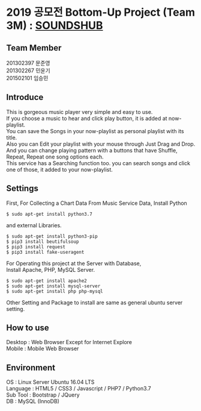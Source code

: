 # 2019 공모전 Bottom-Up Project (Team 3M) : [SOUNDSHUB](http://soundshub.cf)

## Team Member

201302397 문준영  
201302267 민윤기  
201502101 임승민

## Introduce

This is gorgeous music player very simple and easy to use.  
If you choose a music to hear and click play button, it is added at now-playlist.  
You can save the Songs in your now-playlist as personal playlist with its title.  
Also you can Edit your playlist with your mouse through Just Drag and Drop.  
And you can change playing pattern with a buttons that have Shuffle, Repeat, Repeat one song options each.  
This service has a Searching function too. you can search songs and click one of those, it added to your now-playlist.  

## Settings

First, For Collecting a Chart Data From Music Service Data, Install Python

```
$ sudo apt-get install python3.7
```

and external Libraries.

```
$ sudo apt-get install python3-pip
$ pip3 install beutifulsoup
$ pip3 install request
$ pip3 install fake-useragent
```

For Operating this project at the Server with Database,  
Install Apache, PHP, MySQL Server.

```
$ sudo apt-get install apache2
$ sudo apt-get install mysql-server
$ sudo apt-get install php php-mysql
```

Other Setting and Package to install are same as general ubuntu server setting. 

## How to use

Desktop : Web Browser Except for Internet Explore     
Mobile : Mobile Web Browser  



## Environment

OS : Linux Server Ubuntu 16.04 LTS  
Language : HTML5 / CSS3 / Javascript / PHP7 / Python3.7  
Sub Tool : Bootstrap / JQuery  
DB : MySQL (InnoDB)
